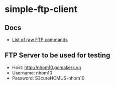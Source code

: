 # simple-ftp-client

## Docs

* [List of raw FTP commands](http://www.nsftools.com/tips/RawFTP.htm)

## FTP Server to be used for testing

* Host: http://nhom10.gomakers.vn
* Username: nhom10
* Password: S3cureHCMUS-nhom10
